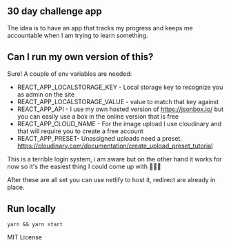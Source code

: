 ## 30 day challenge app

The idea is to have an app that tracks my progress and keeps me accountable when I am trying to learn something.

## Can I run my own version of this?

Sure! A couple of env variables are needed:

- REACT_APP_LOCALSTORAGE_KEY - Local storage key to recognize you as admin on the site
- REACT_APP_LOCALSTORAGE_VALUE - value to match that key against
- REACT_APP_API - I use my own hosted version of https://jsonbox.io/ but you can easily use a box in the online version that is free
- REACT_APP_CLOUD_NAME - For the image upload I use cloudinary and that will require you to create a free account
- REACT_APP_PRESET- Unassigned uploads need a preset. https://cloudinary.com/documentation/create_upload_preset_tutorial

This is a terrible login system, i am aware but on the other hand it works for now so it's the easiest thing I could come up with 🤷🏻‍♀️

After these are all set you can use netlify to host it, redirect are already in place.

## Run locally

```
yarn && yarn start
```

MIT License
